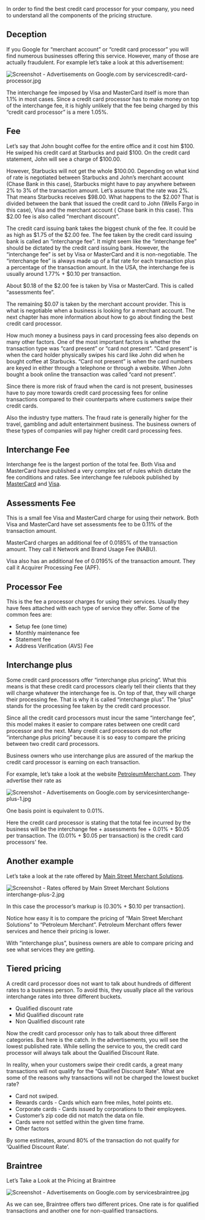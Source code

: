 In order to find the best credit card processor for your company, you need to understand all the components of the pricing structure.

## Deception
If you Google for “merchant account” or “credit card processor” you will find numerous businesses offering this service. However, many of those are actually fraudulent. For example let’s take a look at this advertisement:

<image alt="Screenshot - Advertisements on Google.com by services">credit-card-processor.jpg</image>

The interchange fee imposed by Visa and MasterCard itself is more than 1.1% in most cases. Since a credit card processor has to make money on top of the interchange fee, it is highly unlikely that the fee being charged by this “credit card processor” is a mere 1.05%.

## Fee
Let’s say that John bought coffee for the entire office and it cost him $100. He swiped his credit card at Starbucks and paid $100. On the credit card statement, John will see a charge of $100.00.

However, Starbucks will not get the whole $100.00. Depending on what kind of rate is negotiated between Starbucks and John’s merchant account (Chase Bank in this case), Starbucks might have to pay anywhere between 2% to 3% of the transaction amount. Let’s assume that the rate was 2%. That means Starbucks receives $98.00. What happens to the $2.00? That is divided between the bank that issued the credit card to John (Wells Fargo in this case), Visa and the merchant account ( Chase bank in this case). This $2.00 fee is also called “merchant discount”.

The credit card issuing bank takes the biggest chunk of the fee. It could be as high as $1.75 of the $2.00 fee. The fee taken by the credit card issuing bank is called an “interchange fee”. It might seem like the “interchange fee” should be dictated by the credit card issuing bank. However, the “interchange fee” is set by Visa or MasterCard and it is non-negotiable. The “interchange fee” is always made up of a flat rate for each transaction plus a percentage of the transaction amount. In the USA, the interchange fee is usually around 1.77% + $0.10 per transaction.

About $0.18 of the $2.00 fee is taken by Visa or MasterCard. This is called “assessments fee”.

The remaining $0.07 is taken by the merchant account provider. This is what is negotiable when a business is looking for a merchant account. The next chapter has more information about how to go about finding the best credit card processor.

How much money a business pays in card processing fees also depends on many other factors. One of the most important factors is whether the transaction type was “card present” or “card not present”. “Card present” is when the card holder physically swipes his card like John did when he bought coffee at Starbucks. “Card not present” is when the card numbers are keyed in either through a telephone or through a website. When John bought a book online the transaction was called “card not present”.

Since there is more risk of fraud when the card is not present, businesses have to pay more towards credit card processing fees for online transactions compared to their counterparts where customers swipe their credit cards.

Also the industry type matters. The fraud rate is generally higher for the travel, gambling and adult entertainment business. The business owners of these types of companies will pay higher credit card processing fees.

## Interchange Fee
Interchange fee is the largest portion of the total fee. Both Visa and MasterCard have published a very complex set of rules which dictate the fee conditions and rates. See interchange fee rulebook published by [MasterCard](http://bigbinary.com/pdfs/MasterCard_Interchange_Rates_and_Criteria.pdf) and [Visa](https://www.bigbinary.com/pdfs/april-2011-visa-usa-interchange-rate-sheet.pdf).

## Assessments Fee
This is a small fee Visa and MasterCard charge for using their network. Both Visa and MasterCard have set assessments fee to be 0.11% of the transaction amount.

MasterCard charges an additional fee of 0.0185% of the transaction amount. They call it Network and Brand Usage Fee (NABU).

Visa also has an additional fee of 0.0195% of the transaction amount. They call it Acquirer Processing Fee (APF).

## Processor Fee
This is the fee a processor charges for using their services. Usually they have fees attached with each type of service they offer. Some of the common fees are:

* Setup fee (one time)
* Monthly maintenance fee
* Statement fee
* Address Verification (AVS) Fee

## Interchange plus
Some credit card processors offer “interchange plus pricing”. What this means is that these credit card processors clearly tell their clients that they will charge whatever the interchange fee is. On top of that, they will charge their processing fee. That is why it is called “interchange plus”. The “plus” stands for the processing fee taken by the credit card processor.

Since all the credit card processors must incur the same “interchange fee”, this model makes it easier to compare rates between one credit card processor and the next. Many credit card processors do not offer “interchange plus pricing” because it is so easy to compare the pricing between two credit card processors.

Business owners who use interchange plus are assured of the markup the credit card processor is earning on each transaction.

For example, let’s take a look at the website [PetroleumMerchant.com](http://www.petroleummerchant.com/intercharge_plus.html). They advertise their rate as

<image alt="Screenshot - Advertisements on Google.com by services">interchange-plus-1.jpg</image>

One basis point is equivalent to 0.01%.

Here the credit card processor is stating that the total fee incurred by the business will be the interchange fee + assessments fee + 0.01% + $0.05 per transaction. The (0.01% + $0.05 per transaction) is the credit card processors' fee.

## Another example
Let’s take a look at the rate offered by [Main Street Merchant Solutions](https://www.mainstreetmerchantsolutions.com/interchange_plus_merchant_accounts).

<image alt="Screenshot - Rates offered by Main Street Merchant Solutions">interchange-plus-2.jpg</image>


In this case the processor’s markup is (0.30% + $0.10 per transaction).

Notice how easy it is to compare the pricing of “Main Street Merchant Solutions” to “Petroleum Merchant”. Petroleum Merchant offers fewer services and hence their pricing is lower.

With “interchange plus”, business owners are able to compare pricing and see what services they are getting.

## Tiered pricing
A credit card processor does not want to talk about hundreds of different rates to a business person. To avoid this, they usually place all the various interchange rates into three different buckets.

* Qualified discount rate
* Mid Qualified discount rate
* Non Qualified discount rate

Now the credit card processor only has to talk about three different categories. But here is the catch. In the advertisements, you will see the lowest published rate. While selling the service to you, the credit card processor will always talk about the Qualified Discount Rate.

In reality, when your customers swipe their credit cards, a great many transactions will not qualify for the “Qualified Discount Rate”. What are some of the reasons why transactions will not be charged the lowest bucket rate?

* Card not swiped.
* Rewards cards - Cards which earn free miles, hotel points etc.
* Corporate cards - Cards issued by corporations to their employees.
* Customer’s zip code did not match the data on file.
* Cards were not settled within the given time frame.
* Other factors

By some estimates, around 80% of the transaction do not qualify for ‘Qualified Discount Rate’.

## Braintree
Let’s Take a Look at the Pricing at Braintree

<image alt="Screenshot - Advertisements on Google.com by services">braintree.jpg</image>

As we can see, Braintree offers two different prices. One rate is for qualified transactions and another one for non-qualified transactions.



